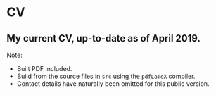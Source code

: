 # CV

## My current CV, up-to-date as of April 2019.

Note:

* Built PDF included.
* Build from the source files in ``src`` using the ``pdfLaTeX`` compiler.
* Contact details have naturally been omitted for this public version.
